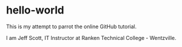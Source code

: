 # hello-world
This is my attempt to parrot the online GitHub tutorial.

I am Jeff Scott, IT Instructor at Ranken Technical College - Wentzville.
